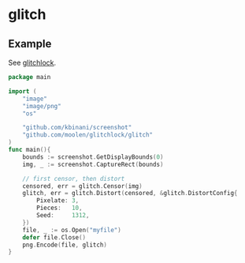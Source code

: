 # glitch



## Example

See [glitchlock](https://github.com/moolen/glitchlock).


```go
package main

import (
	"image"
	"image/png"
	"os"

	"github.com/kbinani/screenshot"
	"github.com/moolen/glitchlock/glitch"
)
func main(){
    bounds := screenshot.GetDisplayBounds(0)
    img, _ := screenshot.CaptureRect(bounds)

    // first censor, then distort
	censored, err = glitch.Censor(img)
    glitch, err = glitch.Distort(censored, &glitch.DistortConfig{
		Pixelate: 3,
		Pieces:   10,
		Seed:     1312,
    })
    file, _ := os.Open("myfile")
    defer file.Close()
    png.Encode(file, glitch)
}

```
